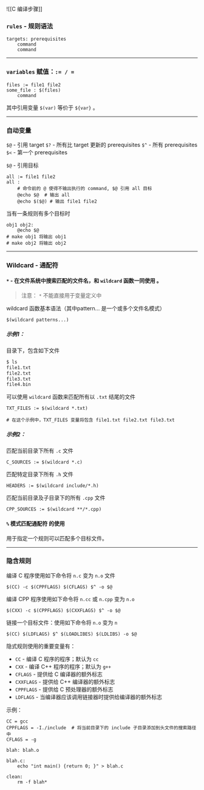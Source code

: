 ![[C 编译步骤]]

### `rules` - 规则语法
```
targets: prerequisites
    command
    command
```

---

### `variables` 赋值：`:= / =`
```
files := file1 file2
some_file : $(files)
    command
```
其中引用变量  `$(var)` 等价于 `${var}` 。

---
### 自动变量
`$@` - 引用 target
`$?` - 所有比 target 更新的 prerequisites
`$^` - 所有 prerequisites 
`$<` - 第一个 prerequisites

`$@` - 引用目标
```
all := file1 file2
all :
    # 命令前的 @ 使得不输出执行的 command, $@ 引用 all 目标
    @echo $@  # 输出 all
    @echo $($@) # 输出 file1 file2
```
当有一条规则有多个目标时
```
obj1 obj2:
    @echo $@
# make obj1 将输出 obj1
# make obj2 将输出 obj2
```

---
### Wildcard - 通配符
#### `*` - 在文件系统中搜索匹配的文件名，和 `wildcard` 函数一同使用 。
> 注意： `*` 不能直接用于变量定义中

wildcard 函数基本语法（其中pattern... 是一个或多个文件名模式）
```make
$(wildcard patterns...)
```

##### 示例1：
目录下，包含如下文件
```bash
$ ls
file1.txt
file2.txt
file3.txt
file4.bin
```
可以使用 `wildcard` 函数来匹配所有以 `.txt` 结尾的文件
```
TXT_FILES := $(wildcard *.txt)

# 在这个示例中，TXT_FILES 变量将包含 file1.txt file2.txt file3.txt
```

##### 示例2：
匹配当前目录下所有 `.c` 文件
```
C_SOURCES := $(wildcard *.c)
```

匹配特定目录下所有 `.h` 文件
```
HEADERS := $(wildcard include/*.h)
```

匹配当前目录及子目录下的所有 `.cpp` 文件
```
CPP_SOURCES := $(wildcard **/*.cpp)
```


#### `%` 模式匹配通配符 的使用
用于指定一个规则可以匹配多个目标文件。


---
### 隐含规则
编译 C 程序使用如下命令将 `n.c` 变为 `n.o`  文件
```
$(CC) -c $(CPPFLAGS) $(CFLAGS) $^ -o $@
```

编译 CPP 程序使用如下命令将 `n.cc` 或 `n.cpp` 变为 `n.o`
```
$(CXX) -c $(CPPFLAGS) $(CXXFLAGS) $^ -o $@
```

链接一个目标文件：使用如下命令将 `n.o` 变为 `n`
```
$(CC) $(LDFLAGS) $^ $(LOADLIBES) $(LDLIBS) -o $@
```

隐式规则使用的重要变量有：
- `CC` - 编译 C 程序的程序；默认为 `cc`
- `CXX` - 编译 C++ 程序的程序；默认为 `g++`
- `CFLAGS` - 提供给 C 编译器的额外标志
- `CXXFLAGS` - 提供给 C++ 编译器的额外标志
- `CPPFLAGS` - 提供给 C 预处理器的额外标志
- `LDFLAGS` - 当编译器应该调用链接器时提供给编译器的额外标志

示例：
```
CC = gcc
CPPFLAGS = -I./include  # 将当前目录下的 include 子目录添加到头文件的搜索路径中
CFLAGS = -g

blah: blah.o

blah.c:
    echo "int main() {return 0; }" > blah.c

clean:
    rm -f blah*
```

